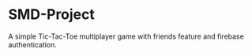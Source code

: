 # SMD-Project
 A simple Tic-Tac-Toe multiplayer game with friends feature and firebase authentication.
